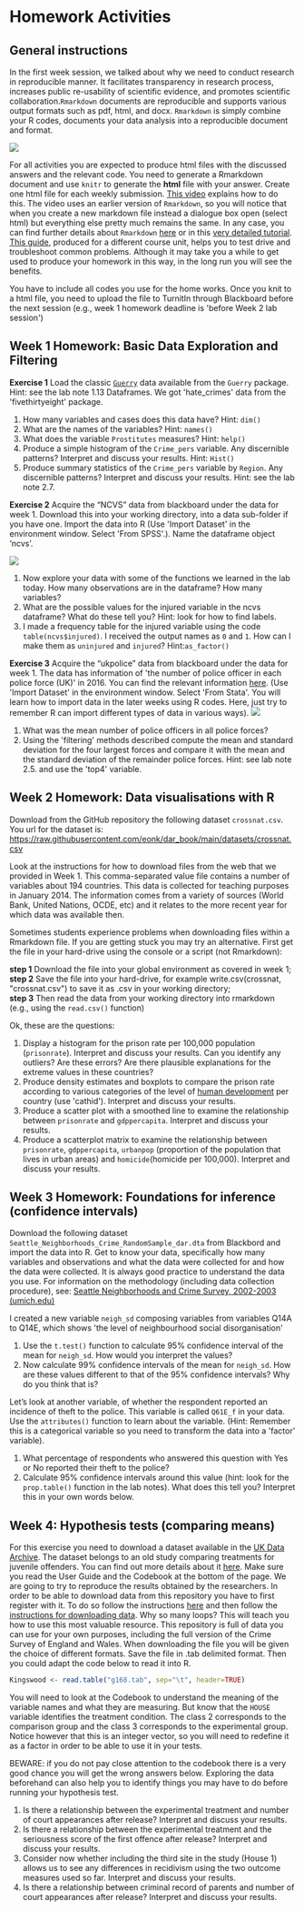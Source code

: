 # Homework Activities

## General instructions

In the first week session, we talked about why we need to conduct research in reproducible manner. It facilitates transparency in research process, increases public re-usability of scientific evidence, and promotes scientific collaboration.`Rmarkdown` documents are reproducible and supports various output formats such as pdf, html, and docx. `Rmarkdown` is simply combine your R codes, documents your data analysis into a reproducible document and format.

![](imgs/rmarkdown.png)

For all activities you are expected to produce html files with the discussed answers and the relevant code. You need to generate a Rmarkdown document and use `knitr` to generate the **html** file with your answer. Create one html file for each weekly submission. [This video](https://www.youtube.com/watch?v=-apyD5f9nwg) explains how to do this. The video uses an earlier version of `Rmarkdown`, so you will notice that when you create a new markdown file instead a dialogue box open (select html) but everything else pretty much remains the same. In any case, you can find further details about `Rmarkdown` [here](http://rmarkdown.rstudio.com/) or in this [very detailed tutorial](http://galahad.well.ox.ac.uk/repro/?utm_content=bufferc4efb&utm_medium=social&utm_source=twitter.com&utm_campaign=buffer). [This guide](http://stat545-ubc.github.io/block007_first-use-rmarkdown.html#troubleshooting), produced for a different course unit, helps you to test drive and troubleshoot common problems. Although it may take you a while to get used to produce your homework in this way, in the long run you will see the benefits.

You have to include all codes you use for the home works. Once you knit to a html file, you need to upload the file to TurnitIn through Blackboard before the next session (e.g., week 1 homework deadline is 'before Week 2 lab session')

## Week 1 Homework: Basic Data Exploration and Filtering

**Exercise 1**
Load the classic [`Guerry`](https://en.wikipedia.org/wiki/Andr%C3%A9-Michel_Guerry) data available from the `Guerry` package. Hint: see the lab note 1.13 Dataframes. We got 'hate_crimes' data from the 'fivethirtyeight' package.

1) How many variables and cases does this data have? Hint: `dim()`
2) What are the names of the variables? Hint: `names()`
3) What does the variable `Prostitutes` measures? Hint: `help()`
4) Produce a simple histogram of the `Crime_pers` variable. Any discernible patterns? Interpret and discuss your results. Hint: `Hist()`
5) Produce summary statistics of the `Crime_pers` variable by `Region`. Any discernible patterns? Interpret and discuss your results. Hint: see the lab note 2.7. 

**Exercise 2**
Acquire the “NCVS” data from blackboard under the data for week 1. Download this into your working directory, into a data sub-folder if you have one. Import the data into R (Use 'Import Dataset' in the environment window. Select 'From SPSS'.). Name the dataframe object ‘ncvs’.

![](imgs/hwimport.png)

1) Now explore your data with some of the functions we learned in the lab today. How many observations are in the dataframe? How many variables?
2) What are the possible values for the injured variable in the ncvs dataframe? What do these tell you? Hint: look for how to find labels. 
3) I made a frequency table for the injured variable using the code `table(ncvs$injured)`. I received the output names as `0` and `1`. How can I make them as `uninjured` and `injured`? Hint:`as_factor()`

**Exercise 3**
Acquire the “ukpolice” data from blackboard under the data for week 1. The data has information of 'the number of police officer in each police force (UK)' in 2016. You can find the relevant information [here](https://en.wikipedia.org/wiki/List_of_police_forces_of_the_United_Kingdom). (Use 'Import Dataset' in the environment window. Select 'From Stata'. You will learn how to import data in the later weeks using R codes. Here, just try to remember R can import different types of data in various ways).
![](imgs/hwimport2.png)

1) What was the mean number of police officers in all police forces? 
2) Using the 'filtering' methods described compute the mean and standard deviation for the four largest forces and compare it with the mean and the standard deviation of the remainder police forces. Hint: see lab note 2.5. and use the 'top4' variable.


## Week 2 Homework: Data visualisations with R

Download from the GitHub repository the following dataset `crossnat.csv`. You url for the dataset is: https://raw.githubusercontent.com/eonk/dar_book/main/datasets/crossnat.csv

Look at the instructions for how to download files from the web that we provided in Week 1. This comma-separated value file contains a number of variables about 194 countries. This data is collected for teaching purposes in January 2014. The information comes from a variety of sources (World Bank, United Nations, OCDE, etc) and it relates to the more recent year for which data was available then.

Sometimes students experience problems when downloading files within a Rmarkdown file. If you are getting stuck you may try an alternative. First get the file in your hard-drive using the console or a script (not Rmarkdown):

**step 1** Download the file into your global environment as covered in week 1;  
**step 2** Save the file into your hard-drive, for example write.csv(crossnat, "crossnat.csv") to save it as .csv in your working directory;    
**step 3** Then read the data from your working directory into rmarkdown (e.g., using the `read.csv()` function)     

Ok, these are the questions:

1) Display a histogram for the prison rate per 100,000 population (`prisonrate`). Interpret and discuss your results. Can you identify any outliers? Are these errors? Are there plausible explanations for the extreme values in these countries?    
2) Produce density estimates and boxplots to compare the prison rate according to various categories of the level of [human development](http://hdr.undp.org/en/content/human-development-index-hdi) per country (use 'cathid'). Interpret and discuss your results.      
3) Produce a scatter plot with a smoothed line to examine the relationship between `prisonrate` and `gdppercapita`. Interpret and discuss your results.    
4) Produce a scatterplot matrix to examine the relationship between `prisonrate`, `gdppercapita`, `urbanpop` (proportion of the population that lives in urban areas) and `homicide`(homicide per 100,000). Interpret and discuss your results.     

## Week 3 Homework: Foundations for inference (confidence intervals)

Download the following dataset `Seattle_Neighborhoods_Crime_RandomSample_dar.dta` from Blackbord and import the data into R. Get to know your data, specifically how many variables and observations and what the data were collected for and how the data were collected. It is always good practice to understand the data you use. For information on the methodology (including data collection procedure), see: [Seattle Neighborhoods and Crime Survey, 2002-2003 (umich.edu)](https://www.icpsr.umich.edu/web/ICPSR/studies/28701/summary)

I created a new variable `neigh_sd` composing variables from variables Q14A to Q14E, which shows 'the level of neighbourhood social disorganisation'  
1) Use the `t.test()` function to calculate 95% confidence interval of the mean for `neigh_sd`. How would you interpret the values? 
2) Now calculate 99% confidence intervals of the mean for `neigh_sd`. How are these values different to that of the 95% confidence intervals? Why do you think that is?  

Let’s look at another variable, of whether the respondent reported an incidence of theft to the police. This variable is called `Q61E_f` in your data. Use the `attributes()` function to learn about the variable. (Hint: Remember this is a categorical variable so you need to transform the data into a 'factor' variable).
1) What percentage of respondents who answered this question with Yes or No reported their theft to the police?
2) Calculate 95% confidence intervals around this value (hint: look for the `prop.table()` function in the lab notes). What does this tell you? Interpret this in your own words below.

## Week 4: Hypothesis tests (comparing means)

For this exercise you need to download a dataset available in the [UK Data Archive](http://www.data-archive.ac.uk/). The dataset belongs to an old study comparing treatments for juvenile offenders. You can find out more details about it [here](http://discover.ukdataservice.ac.uk/catalogue/?sn=3168&type=Data%20catalogue). Make sure you read the User Guide and the Codebook at the bottom of the page. We are going to try to reproduce the results obtained by the researchers. In order to be able to download data from this repository you have to first register with it. To do so follow the instructions [here](http://ukdataservice.ac.uk/get-data/how-to-access/registration.aspx) and then follow the [instructions for downloading data](http://ukdataservice.ac.uk/get-data/how-to-access/downloadorder.aspx). Why so many loops? This will teach you how to use this most valuable resource. This repository is full of data you can use for your own purposes, including the full version of the Crime Survey of England and Wales. When downloading the file you will be given the choice of different formats. Save the file in .tab delimited format. Then you could adapt the code below to read it into R.


```r
Kingswood <- read.table("g168.tab", sep="\t", header=TRUE)
```

You will need to look at the Codebook to understand the meaning of the variable names and what they are measuring. But know that the `HOUSE` variable identifies the treatment condition. The class 2 corresponds to the comparison group and the class 3 corresponds to the experimental group. Notice however that this is an integer vector, so you will need to redefine it as a factor in order to be able to use it in your tests.

BEWARE: if you do not pay close attention to the codebook there is a very good chance you will get the wrong answers below. Exploring the data beforehand can also help you to identify things you may have to do before running your hypothesis test.

1) Is there a relationship between the experimental treatment and number of court appearances after release? Interpret and discuss your results.
2) Is there a relationship between the experimental treatment and the seriousness score of the first offence after release? Interpret and discuss your results.
3) Consider now whether including the third site in the study (House 1) allows us to see any differences in recidivism using the two outcome measures used so far. Interpret and discuss your results.
4) Is there a relationship between criminal record of parents and number of court appearances after release? Interpret and discuss your results.

